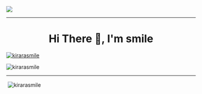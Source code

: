 <img src="https://cdn.jsdelivr.net/gh/kirarasmile/smilecli-tools-ImageHosting/img/page-head-img/page29.png">
<hr />
<p><h1 align="center">Hi There 👋, I'm smile</h1></p>
<p><a href="https://github.com/ryo-ma/github-profile-trophy"><img src="https://github-profile-trophy.vercel.app/?username=kirarasmile&theme=onedark" alt="kirarasmile" /></a></p>

<p><img src="https://github-readme-stats.vercel.app/api/top-langs?username=kirarasmile&show_icons=true&theme=cobalt&locale=en&layout=compact" alt="kirarasmile" /></p>
<hr />
<p>&nbsp;<img align="center" src="https://github-readme-stats.vercel.app/api?username=kirarasmile&show_icons=true&theme=cobalt&locale=en" alt="kirarasmile" /></p>

